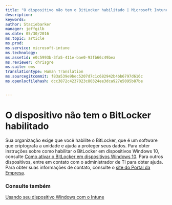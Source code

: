 ```yaml
---
title: "O dispositivo não tem o BitLocker habilitado | Microsoft Intune"
description: 
keywords: 
author: Staciebarker
manager: jeffgilb
ms.date: 05/30/2016
ms.topic: article
ms.prod: 
ms.service: microsoft-intune
ms.technology: 
ms.assetid: e0c5993b-3fa5-411e-bae0-93fb66c49bea
ms.reviewer: chrisgre
ms.suite: ems
translationtype: Human Translation
ms.sourcegitcommit: f83a539e9bec5207d7c1c682942b4bb6797d616c
ms.openlocfilehash: dcc3872c4237023c80324ee3dca927e5095b87be


---
```



# O dispositivo não tem o BitLocker habilitado

Sua organização exige que você habilite o BitLocker, que é um software que criptografa a unidade e ajuda a proteger seus dados. Para obter instruções sobre como habilitar o BitLocker em dispositivos Windows 10, consulte [Como ativar o BitLocker em dispositivos Windows 10](https://gallery.technet.microsoft.com/How-to-turn-on-BitLocker-34294d3d). Para outros dispositivos, entre em contato com o administrador de TI para obter ajuda. Para obter suas informações de contato, consulte o [site do Portal da Empresa](http://portal.manage.microsoft.com).

### Consulte também
[Usando seu dispositivo Windows com o Intune](using-your-windows-device-with-intune.md)


<!--HONumber=Jun16_HO4-->


